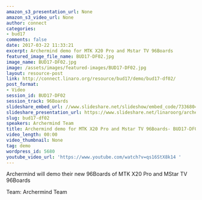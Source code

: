 ```yaml
---
amazon_s3_presentation_url: None
amazon_s3_video_url: None
author: connect
categories:
- bud17
comments: false
date: 2017-03-22 11:33:21
excerpt: Archermind demo for MTK X20 Pro and Mstar TV 96Boards
featured_image_file_name: BUD17-DF02.jpg
image_name: BUD17-DF02.jpg
image: /assets/images/featured-images/BUD17-DF02.jpg
layout: resource-post
link: http://connect.linaro.org/resource/bud17/demo/bud17-df02/
post_format:
- Video
session_id: BUD17-DF02
session_track: 96Boards
slideshare_embed_url: //www.slideshare.net/slideshow/embed_code/73368041
slideshare_presentation_url: https://www.slideshare.net/linaroorg/archermind-demo-for-mtk-x20-pro-and-mstar-tv-96boards
slug: bud17-df02
speakers: Archermind Team
title: Archermind demo for MTK X20 Pro and Mstar TV 96Boards- BUD17-DF02
video_length: 00:00
video_thumbnail: None
tag: demo
wordpress_id: 5680
youtube_video_url: 'https://www.youtube.com/watch?v=qs16StX8k14 '
---
```


Archermind will demo their new 96Boards of MTK X20 Pro and MStar TV 96Boards

Team: Archermind Team
